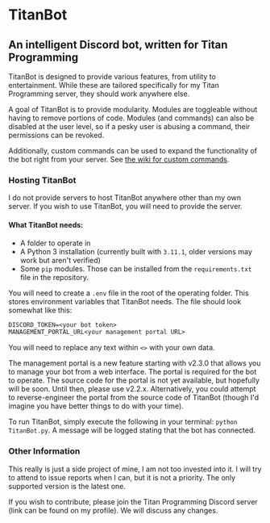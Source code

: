 # TitanBot
## An intelligent Discord bot, written for Titan Programming

TitanBot is designed to provide various features, from utility to entertainment. While these are
tailored specifically for my Titan Programming server, they should work anywhere else.

A goal of TitanBot is to provide modularity. Modules are toggleable without having to remove portions of code.
Modules (and commands) can also be disabled at the user level, so if a pesky user is abusing a command, their
permissions can be revoked.

Additionally, custom commands can be used to expand the functionality of the bot right from your server. See 
[the wiki for custom commands](https://github.com/AnonymousHacker1279/TitanBot/wiki/Custom-Commands).

### Hosting TitanBot
I do not provide servers to host TitanBot anywhere other than my own server. If you wish to use TitanBot,
you will need to provide the server.

#### What TitanBot needs:
- A folder to operate in
- A Python 3 installation (currently built with `3.11.1`, older versions may work but aren't verified)
- Some `pip` modules. Those can be installed from the `requirements.txt` file in the repository.

You will need to create a `.env` file in the root of the operating folder. This stores environment
variables that TitanBot needs. The file should look somewhat like this:

```txt
DISCORD_TOKEN=<your bot token>
MANAGEMENT_PORTAL_URL<your management portal URL>
```

You will need to replace any text within `<>` with your own data. 

The management portal is a new feature starting with v2.3.0 that allows you to manage your bot from a web interface.
The portal is required for the bot to operate. The source code for the portal is not yet available, but
hopefully will be soon. Until then, please use v2.2.x. Alternatively, you could attempt to reverse-engineer
the portal from the source code of TitanBot (though I'd imagine you have better things to do with your time).

To run TitanBot, simply execute the following in your terminal: `python TitanBot.py`. A message will be
logged stating that the bot has connected.

### Other Information
This really is just a side project of mine, I am not too invested into it. I will try to attend to issue
reports when I can, but it is not a priority. The only supported version is the latest one.

If you wish to contribute, please join the Titan Programming Discord server (link can be found on my profile).
We will discuss any changes.
